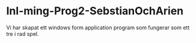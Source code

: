 # Inl-ming-Prog2-SebstianOchArien
Vi har skapat ett windows form application program som fungerar som ett tre i rad spel. 
